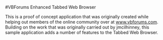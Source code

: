 #VBForums Enhanced Tabbed Web Browser

This is a proof of concept application that was originally created while helping out members of the online community over at www.vbforums.com. Building on the work that was originally carried out by jmcilhinney, this sample application adds a number of features to the Tabbed Web Browser.
